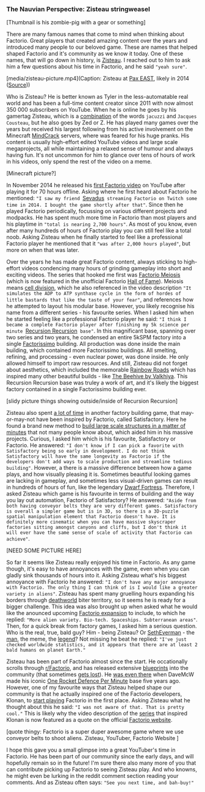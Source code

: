 ### The Nauvian Perspective: Zisteau <author>stringweasel</author>

[Thumbnail is his zombie-pig with a gear or something]

There are many famous names that come to mind when thinking about Factorio. Great players that created amazing content over the years and introduced many people to our beloved game. These are names that helped shaped Factorio and it's community as we know it today. One of these names, that will go down in history, is [Zisteau](https://www.youtube.com/user/Zisteau). I reached out to him to ask him a few questions about his time in Factorio, and he said `"yeah sure"`.

[media/zisteau-picture.mp4](Caption: Zisteau at [Pax EAST](http://mindcrack.altervista.org/wiki/Penny_Arcade_Expo#Attendees_4), likely in 2014 ([Source](https://gfycat.com/lastmaturedoctorfish-nervous)))

Who is Zisteau? He is better known as Tyler in the less-automatable real world and has been a full-time content creator since 2011 with now almost 350 000 subscribers on YouTube. When he is online he goes by his gamertag Zisteau, which is a [combination](http://mindcrack.altervista.org/wiki/Zisteau) of the words `jacuzzi` and `Jacques Cousteau`, but he also goes by Zed or Z. He has played many games over the years but received his largest following from his active involvement on the Minecraft [MindCrack](http://mindcrack.altervista.org/wiki/Mindcrack) servers, where was feared for his huge pranks. His content is usually high-effort edited YouTube videos and large scale megaprojects, all while maintaining a relaxed sense of humour and always having fun. It's not uncommon for him to glance over tens of hours of work in his videos, only spend the rest of the video on a meme.

[Minecraft picture?]

In November 2014 he released his [first Factorio video](https://youtu.be/aGnifxzUVcg) on YouTube after playing it for 70 hours offline. Asking where he first heard about Factorio he mentioned: `"I saw my friend `[Sevadus](http://www.twitch.tv/sevadus)` streaming Factorio on Twitch some time in 2014. I bought the game shortly after that"`. Since then he played Factorio periodically, focussing on various different projects and modpacks. He has spent much more time in Factorio than most players and his playtime in `"total is nearing 2,700 hours"`. As most of you know, even after many hundreds of hours of Factorio play you can still feel like a total noob. Asking Zisteau when he finally started to feel like a professional Factorio player he mentioned that it `"was after 2,000 hours played"`, but more on when that was later.

Over the years he has made great Factorio content, always sticking to high-effort videos condencing many hours of grinding gameplay into short and exciting videos. The series that hooked me first was [Factorio Meiosis](https://www.youtube.com/playlist?list=PLVPJ1jbg0CaFzYF6jJyUIJYXYpCE4UIr3) (which is now featured in the unofficial Factorio [Hall of Fame](https://mods.factorio.com/mod/HallOfFame)). Meiosis means [cell division](https://en.wikipedia.org/wiki/Meiosis), which he also referenced in the video description `"It simulates the ADP to ATP synthase cycle in the form of hordes of little bastards that like the taste of your fear"`, and references how he attempted to layout his modular base. However, you likely recognise his name from a different series - his favourite series. When I asked him when he started feeling like a professional Factorio player he said: `"I think I became a complete Factorio player after finishing my 5k science per minute `[Recursion Recursion](https://www.youtube.com/playlist?list=PLVPJ1jbg0CaFcabUTWbxjYppVK9c4FA8a)` base"`. In this magnificant base, spanning over two series and two years, he condensed an entire 5kSPM factory into a single [Factorissimo](https://mods.factorio.com/mod/Factorissimo2) building. All production was done inside the main building, which contained more Factorissimo buildings. All smelting, refining, and processing - even nuclear power, was done inside. He only allowed himself to import raw resources. And still, Zisteau did not forget about aesthetics,  which included the memorable [Rainbow Roads](https://youtu.be/-WhDtg-6_b4?t=96) which has inspired many other beautiful builds - like [The Beehive by Valkhiya](https://youtu.be/hWOZiN1kaAc). This Recursion Recursion base was truley a work of art, and it's likely the biggest factory contained in a single Factorissimo building ever.

[slidy picture things showing outside/inside of Recursion Recursion]

Zisteau also spent [a lot of time](https://www.youtube.com/playlist?list=PLVPJ1jbg0CaE8bz7-qtoLfRcG7QlUwT-L) in another factory building game, that may-or-may-not have been inspired by Factorio, called Satisfactory. Here he found a brand new method to [build large scale structures in a matter of minutes](https://youtu.be/T6F0IQqNQmU) that not many people know about, which aided him in his massive projects. Curious, I asked him which is his favourite, Satisfactory or Factorio. He answered: `"I don't know if I can pick a favorite with Satisfactory being so early in development. I do not think Satisfactory will have the same longevity as Factorio if the developers don't add ways to scale production and streamline tedious building"`. However, a there is a massive difference between how a game plays, and how visually pleasing it is. Sometimes beautiful looking games are lacking in gameplay, and sometimes less visual-driven games can result in hundreds of hours of fun, like the legendary [Dwarf Fortress](http://www.bay12games.com/dwarves/). Therefore, I asked Zisteau which game is his favourite in terms of building and the way you lay out automation, Factorio of Satisfactory? He answered: `"Aside from both having conveyor belts they are very different games. Satisfactory is overall a simpler game but is in 3D, so there is a 3D-puzzle spatial manipulation element that Factorio doesn't have. It is definitely more cinematic when you can have massive skyscraper factories sitting amongst canyons and cliffs, but I don't think it will ever have the same sense of scale of activity that Factorio can achieve"`. 

[NEED SOME PICTURE HERE]

So far it seems like Zisteau really enjoyed his time in Factorio. As any game though, it's easy to have annoyances with the game, even when you can gladly sink thousands of hours into it. Asking Zisteau what's his biggest annoyance with Factorio he answered: `"I don't have any major annoyance with Factorio. The only thing I can think of is I would like a greater variety in aliens"`. Zisteau has spent many gruelling hours expanding his borders through [deathworld](https://youtu.be/Z2C1pOMY5og?t=96) biter territory, so it seems he is ready for a bigger challenge. This idea was also brought up when asked what he would like the anounced upcoming [Factorio expansion](https://factorio.com/blog/post/fff-365) to include, to which he replied: `"More alien variety. Bio-tech. Spaceships. Subterranean areas"`. Then, for a quick break from factory games, I asked him a serious question. Who is the real, true, bald guy? Him - being Zisteau? Or [SethEverman](https://www.youtube.com/watch?v=DyDfgMOUjCI&lc=Ugyb0OkJoZemhn5BD194AaABAg&ab_channel=BillieEilishVEVO) - the [man](https://www.youtube.com/user/SethEverman/), the meme, the [legend](https://youtu.be/xCY9B8POq3A)? Not missing he beat he replied: `"I've just checked worldwide statistics, and it appears that there are at least 2 bald humans on planet Earth."`

Zisteau has been part of Factorio almost since the start. He occationally scrolls through [r/Factorio](https://www.reddit.com/r/factorio/), and has released extensive [blueprints](https://www.factorio.school/view/-MIUdn2Kl5GPETxJ_E2m) into the community (that sometimes [gets lost](https://www.reddit.com/r/FactorioBlueprints/comments/kbklla/looking_for_the_original_creator_this_is_not_mine/)). He [was even there](https://www.reddit.com/r/factorio/comments/3biwcf/one_minute_rocket_defense/csmk0he?utm_source=share&utm_medium=web2x&context=3) when DaveMcW made his iconic [One Rocket Defence Per Minute](https://alt-f4.blog/ALTF4-13/) base five years ago. However, one of my favourite ways that Zisteau helped shape our community is that he actually inspired one of the Factorio developers, Klonan, to [start playing](https://factorio.com/blog/post/fff-300) Factorio in the first place. Asking Zisteau what he thought about this he said: `"I was not aware of that. That is pretty cool."` This is likely why the video description of the [series](https://youtu.be/aGnifxzUVcg) that inspired Klonan is now featured as a quote on the official [Factorio website](https://www.factorio.com/). 

[quote thingy:
Factorio is a super duper awesome game where we use conveyor belts to shoot aliens.
Zisteau, YouTuber, Factorio Website
]

I hope this gave you a small glimpse into a great YouTuber's time in Factorio. He has been part of our community since the early days, and will hopefully remain so in the future! I'm sure there also many more of you that can contribute picking up Factorio to seeing Zisteau play. And who knowns, he might even be lurking in the reddit comment section reading your comments. And as Zisteau often says: `"See you next time, and bah-buy!"`